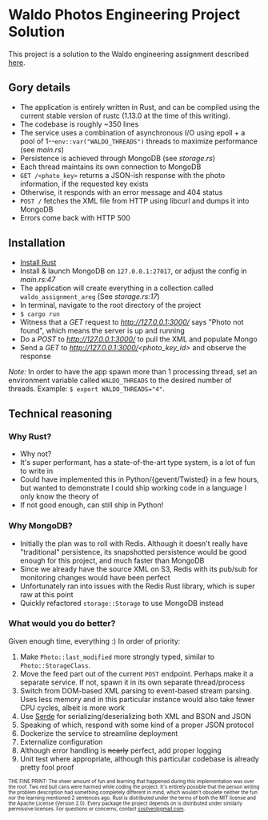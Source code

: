 # Waldo Photos Engineering Project Solution
This project is a solution to the Waldo engineering assignment described [here](https://gist.github.com/alwaysunday/db0b32f5ce0538afbb75ccf143adf116).

## Gory details
 - The application is entirely written in Rust, and can be compiled using the current stable version of rustc (1.13.0 at the time of this writing).
 - The codebase is roughly ~350 lines
 - The service uses a combination of asynchronous I/O using epoll + a pool of 1--`env::var("WALDO_THREADS")` threads to maximize performance (see _main.rs_)
 - Persistence is achieved through MongoDB (see _storage.rs_)
 - Each thread maintains its own connection to MongoDB
 - `GET /<photo_key>` returns a JSON-ish response with the photo information, if the requested key exists
  - Otherwise, it responds with an error message and 404 status
 - `POST /` fetches the XML file from HTTP using libcurl and dumps it into MongoDB 
 - Errors come back with HTTP 500
 
## Installation
 - [Install Rust](https://www.rust-lang.org/en-US/downloads.html)
 - Install & launch MongoDB on `127.0.0.1:27017`, or adjust the config in _main.rs:47_
  - The application will create everything in a collection called `waldo_assignment_areg` (See _storage.rs:17_)
 - In terminal, navigate to the root directory of the project
 - `$ cargo run`
 - Witness that a *GET* request to *http://127.0.0.1:3000/* says "Photo not found", which means the server is up and running
 - Do a *POST* to *http://127.0.0.1:3000/* to pull the XML and populate Mongo
 - Send a *GET* to *http://127.0.0.1:3000/<photo_key_id>* and observe the response
  
 *Note:* In order to have the app spawn more than 1 processing thread, set an environment variable called `WALDO_THREADS` to the desired number of threads. Example: `$ export WALDO_THREADS="4"`.
 
 
## Technical reasoning
### Why Rust?
 - Why not?
 - It's super performant, has a state-of-the-art type system, is a lot of fun to write in
 - Could have implemented this in Python/{gevent/Twisted} in a few hours, but wanted to demonstrate I could ship working code in a language I only know the theory of
 - If not good enough, can still ship in Python!
 
### Why MongoDB?
 - Initially the plan was to roll with Redis. Although it doesn't really have "traditional" persistence, its snapshotted persistence would be good enough for this project, and much faster than MongoDB
 - Since we already have the source XML on S3, Redis with its pub/sub for monitoring changes would have been perfect
 - Unfortunately ran into issues with the Redis Rust library, which is super raw at this point
 - Quickly refactored `storage::Storage` to use MongoDB instead
 
### What would you do better?
Given enough time, everything :) In order of priority:
 1. Make `Photo::last_modified` more strongly typed, similar to `Photo::StorageClass`.
 2. Move the feed part out of the current `POST` endpoint. Perhaps make it a separate service. If not, spawn it in its own separate thread/process
 3. Switch from DOM-based XML parsing to event-based stream parsing. Uses less memory and in this particular instance would also take fewer CPU cycles, albeit is more work
 4. Use [Serde](https://github.com/serde-rs/serde) for serializing/deserializing both XML and BSON and JSON
 5. Speaking of which, respond with some kind of a proper JSON protocol
 6. Dockerize the service to streamline deployment
 7. Externalize configuration
 8. Although error handling is ~~nearly~~ perfect, add proper logging
 9. Unit test where appropriate, although this particular codebase is already pretty fool proof


<sub><sup>
THE FINE PRINT: The sheer amount of fun and learning that happened during this implementation was over the roof. Two red bull cans were harmed while coding the project. It's entirely possible that the person writing the problem description had something completely different in mind, which wouldn't obsolete neither the fun nor the learning mentioned 2 sentences ago. Rust is distributed under the terms of both the MIT license and the Apache License (Version 2.0). Every package the project depends on is distributed under similarly permissive licenses. For questions or concerns, contact sssilver@gmail.com.
</sup></sub>
